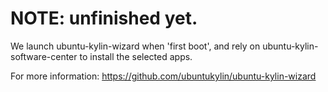 # NOTE: unfinished yet.

We launch ubuntu-kylin-wizard when 'first boot', and rely on
ubuntu-kylin-software-center to install the selected apps.

For more information:
https://github.com/ubuntukylin/ubuntu-kylin-wizard

